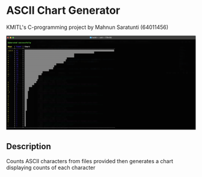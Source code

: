 # ASCII Chart Generator

KMITL's C-programming project by Mahnun Saratunti (64011456)

![preview](https://github.com/kaikaewkmitl/ascii-chart/blob/main/images/preview.png)

## Description

Counts ASCII characters from files provided then generates a chart displaying counts of each character
